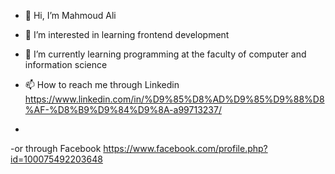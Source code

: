 - 👋 Hi, I’m Mahmoud Ali
- 👀 I’m interested in learning frontend development
- 🌱 I’m currently learning programming at the faculty of computer and information science

- 📫 How to reach me   through Linkedin https://www.linkedin.com/in/%D9%85%D8%AD%D9%85%D9%88%D8%AF-%D8%B9%D9%84%D9%8A-a99713237/
- 
-or through Facebook  https://www.facebook.com/profile.php?id=100075492203648

<!---
mahmoudAliaboElhassan/mahmoudAliaboElhassan is a ✨ special ✨ repository because its `README.md` (this file) appears on your GitHub profile.
You can click the Preview link to take a look at your changes.
--->
